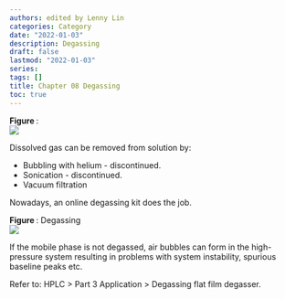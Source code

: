 ```yaml
---
authors: edited by Lenny Lin
categories: Category
date: "2022-01-03"
description: Degassing
draft: false
lastmod: "2022-01-03"
series: 
tags: []
title: Chapter 08 Degassing
toc: true
---
```


<figcaption><b>Figure </b>: </figcaption>
<img src = "/docs/images/"/>


<!--more-->

Dissolved gas can be removed from solution by:  
* Bubbling with helium - discontinued.  
* Sonication - discontinued.    
* Vacuum filtration  

Nowadays, an online degassing kit does the job.


<figcaption><b>Figure </b>: Degassing</figcaption>
<img src = "/docs/images/Screenshot 2022-01-14 112023.png"/>


If the mobile phase is not degassed, air bubbles can form in the high-pressure system resulting in problems with system instability, spurious baseline peaks etc.  

Refer to: HPLC > Part 3 Application > Degassing flat film degasser.